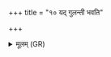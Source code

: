 +++
title = "१० यद् गुलन्ती भवति"

+++
<details><summary>मूलम् (GR)</summary>

यद् गुलन्ती भवति  
प्रजापतेर् एव (…) । +++(see 1b)+++  
स यो गुलन्तिनं प्राश्नीयात्  
प्रजापतेष् ट्वा (…) । +++(see 1d)+++  
(…) प्राश्नाति +++(see 1e)+++  
प्रजापतये चा वृश्चते ॥ +++(Bhatt. prajāpataya ā)+++
</details>